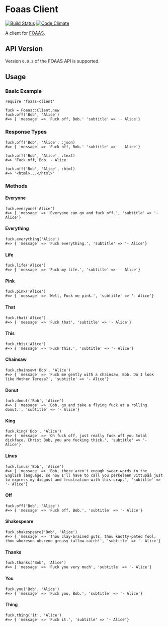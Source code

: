 
# Foaas Client

[![Build Status](https://travis-ci.org/petedmarsh/foaas-client.png)](https://travis-ci.org/petedmarsh/foaas-client)
[![Code Climate](https://codeclimate.com/github/petedmarsh/foaas-client.png)](https://codeclimate.com/github/petedmarsh/foaas-client)

A client for [FOAAS](http://foaas.com).

## API Version

Version `0.0.2` of the FOAAS API is supported.

## Usage

### Basic Example

    require 'foaas-client'

    fuck = Foaas::Client.new
    fuck.off('Bob', 'Alice')
    #=> { 'message' => 'Fuck off, Bob.' 'subtitle' => '- Alice'}

### Response Types

	fuck.off('Bob', 'Alice', :json) 
	#=> { 'message' => 'Fuck off, Bob.' 'subtitle' => '- Alice'}

	fuck.off('Bob', 'Alice', :text)
	#=> 'Fuck off, Bob. - Alice'

	fuck.off('Bob', 'Alice', :html)
	#=> '<html>...</html>'

### Methods

#### Everyone

	fuck.everyone('Alice')
	#=> { 'message' => 'Everyone can go and fuck off.', 'subtitle' => '- Alice'}

#### Everything

	fuck.everything('Alice')
	#=> { 'message' => 'Fuck everything.', 'subtitle' => '- Alice'}

#### Life

	fuck.life('Alice')
	#=> { 'message' => 'Fuck my life.', 'subtitle' => '- Alice'}

#### Pink

	fuck.pink('Alice')
	#=> { 'message' => 'Well, Fuck me pink.', 'subtitle' => '- Alice'}

#### That

	fuck.that('Alice')
	#=> { 'message' => 'Fuck that', 'subtitle' => '- Alice'}

#### This

	fuck.this('Alice')
	#=> { 'message' => 'Fuck this.', 'subtitle' => '- Alice'}

#### Chainsaw

	fuck.chainsaw('Bob', 'Alice')
	#=> { 'message' => 'Fuck me gently with a chainsaw, Bob. Do I look like Mother Teresa?', 'subtitle' => '- Alice'}

#### Donut

	fuck.donut('Bob', 'Alice')
	#=> { 'message' => 'Bob, go and take a flying fuck at a rolling donut.', 'subtitle' => '- Alice'}

#### King

	fuck.king('Bob', 'Alice')
	#=> { 'message' => 'Oh fuck off, just really fuck off you total dickface. Christ Bob, you are fucking thick.', 'subtitle' => '- Alice'}

#### Linus

	fuck.linus('Bob', 'Alice')
	#=> { 'message' => 'Bob, there aren't enough swear-words in the English language, so now I'll have to call you perkeleen vittupää just to express my disgust and frustration with this crap.', 'subtitle' => '- Alice'}

#### Off

	fuck.off('Bob', 'Alice')
	#=> { 'message' => 'Fuck off, Bob.', 'subtitle' => '- Alice'}

#### Shakespeare

	fuck.shakespeare('Bob', 'Alice')
	#=> { 'message' => 'Thou clay-brained guts, thou knotty-pated fool, thou whoreson obscene greasy tallow-catch!', 'subtitle' => '- Alice'}

#### Thanks

	fuck.thanks('Bob', 'Alice')
	#=> { 'message' => 'Fuck you very much', 'subtitle' => '- Alice'}

#### You

	fuck.you('Bob', 'Alice')
	#=> { 'message' => 'Fuck you, Bob.', 'subtitle' => '- Alice'}

#### Thing

	fuck.thing('it', 'Alice')
	#=> { 'message' => 'Fuck it.', 'subtitle' => '- Alice'}
